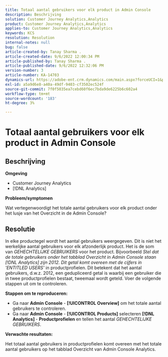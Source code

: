 ```yaml
---
title: Totaal aantal gebruikers voor elk product in Admin Console
description: Beschrijving
solution: Customer Journey Analytics,Analytics
product: Customer Journey Analytics,Analytics
applies-to: Customer Journey Analytics,Analytics
keywords: KCS
resolution: Resolution
internal-notes: null
bug: false
article-created-by: Tanay Sharma .
article-created-date: 9/6/2022 12:00:34 PM
article-published-by: Tanay Sharma .
article-published-date: 9/6/2022 12:32:06 PM
version-number: 3
article-number: KA-14703
dynamics-url: https://adobe-ent.crm.dynamics.com/main.aspx?forceUCI=1&pagetype=entityrecord&etn=knowledgearticle&id=45be0a81-db2d-ed11-9db1-002248086735
exl-id: a5a9d6e8-a40a-49df-9403-cf3502ec524f
source-git-commit: 7f0f5035ea7cebd60f6ec7bda9de6225b6c602a4
workflow-type: tm+mt
source-wordcount: '183'
ht-degree: 3%

---
```


# Totaal aantal gebruikers voor elk product in Admin Console

## Beschrijving


<b>Omgeving</b>

- Customer Journey Analytics
- [!DNL Analytics]




<b>Probleem/symptomen</b>

Wat vertegenwoordigt het totale aantal gebruikers voor elk product onder het lusje van het Overzicht in de Admin Console?




## Resolutie


In elke productegel wordt het aantal gebruikers weergegeven. Dit is niet het werkelijke aantal gebruikers voor elk afzonderlijk product. Het is de som van *GEHECHTELIJKE GEBRUIKERS* voor het product. Bijvoorbeeld *Stel dat de totale gebruikers onder het tabblad Overzicht in Admin Console staan [!DNL Analytics] zijn 2012. Dit getal komt overeen met de cijfers in &#39;ENTITLED USERS&#39;* in productprofielen. Dit betekent dat het aantal gebruikers, d.w.z. 2012, een gedupliceerd getal is waarbij een gebruiker die in twee productprofielen bestaat, tweemaal wordt geteld. Voer de volgende stappen uit om te controleren.

<b>Stappen om te reproduceren:</b>

- Ga naar <b>Admin Console</b> - <b>[!UICONTROL Overview]</b> om het totale aantal gebruikers te controleren.
- Ga naar <b>Admin Console</b> - <b>[!UICONTROL Products]</b> selecteren <b>[!DNL Analytics] </b> - <b>Productprofielen </b>en tellen het aantal *GEHECHTELIJKE GEBRUIKERS*.




<b>Verwachte resultaten:</b>

Het totaal aantal gebruikers in productprofielen komt overeen met het totale aantal gebruikers op het tabblad Overzicht van Admin Console Analytics.
